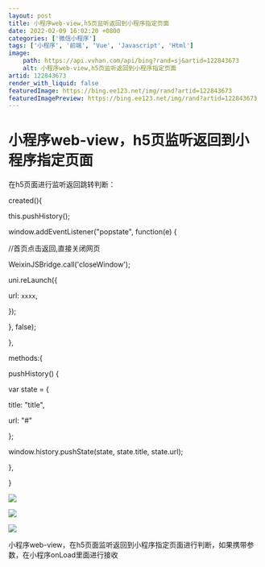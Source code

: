 ```yaml
---
layout: post
title: 小程序web-view,h5页监听返回到小程序指定页面
date: 2022-02-09 16:02:20 +0800
categories: ['微信小程序']
tags: ['小程序', '前端', 'Vue', 'Javascript', 'Html']
image:
    path: https://api.vvhan.com/api/bing?rand=sj&artid=122843673
    alt: 小程序web-view,h5页监听返回到小程序指定页面
artid: 122843673
render_with_liquid: false
featuredImage: https://bing.ee123.net/img/rand?artid=122843673
featuredImagePreview: https://bing.ee123.net/img/rand?artid=122843673
---
```


# 小程序web-view，h5页监听返回到小程序指定页面

在h5页面进行监听返回跳转判断：

created(){

this.pushHistory();

window.addEventListener("popstate", function(e) {

//首页点击返回,直接关闭网页

WeixinJSBridge.call('closeWindow');

uni.reLaunch({

url: `xxxx`,

});

}, false);

},

methods:{

pushHistory() {

var state = {

title: "title",

url: "#"

};

window.history.pushState(state, state.title, state.url);

},

}

![](https://i-blog.csdnimg.cn/blog_migrate/45eed2aa4ba91e141b4cabe5705b1fbe.jpeg)

![](https://i-blog.csdnimg.cn/blog_migrate/bcc1cc1a54c424fbe2f47ae4cd3995f9.jpeg)

![](https://i-blog.csdnimg.cn/blog_migrate/a581d4fa613207aab9cb5615f5cac4ac.jpeg)

小程序web-view，在h5页面监听返回到小程序指定页面进行判断，如果携带参数，在小程序onLoad里面进行接收